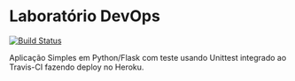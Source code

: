 # Laboratório DevOps
[![Build Status](https://travis-ci.com/pjalbuquerque/devopslab.svg?branch=main)](https://travis-ci.com/pjalbuquerque/devopslab)

Aplicação Simples em  Python/Flask com teste usando Unittest integrado ao Travis-CI fazendo deploy no Heroku.
